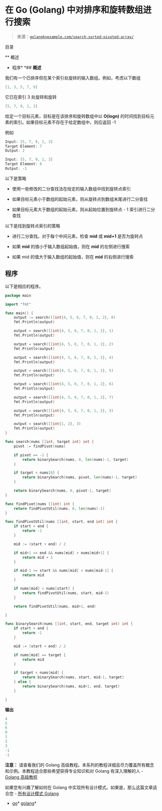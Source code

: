 <!--yml

类别：未分类

日期：2024-10-13 06:43:50

-->

# 在 Go (Golang) 中对排序和旋转数组进行搜索

> 来源：[`golangbyexample.com/search-sorted-pivoted-array/`](https://golangbyexample.com/search-sorted-pivoted-array/)

目录

**   概述

+   程序*  *## **概述**

我们有一个已排序但在某个索引处旋转的输入数组。例如，考虑以下数组

```go
[1, 3, 5, 7, 9]
```

它已在索引 3 处旋转和旋转

```go
[5, 7, 9, 1, 3]
```

给定一个目标元素，目标是在该排序和旋转数组中以 **O(logn)** 的时间找到目标元素的索引。如果目标元素不存在于给定数组中，则应返回 -1

例如

```go
Input: [5, 7, 9, 1, 3]
Target Element: 7
Output: 2

Input: [5, 7, 9, 1, 3]
Target Element: 8
Output: -1
```

以下是策略

+   使用一些修改的二分查找法在给定的输入数组中找到旋转点索引

+   如果目标元素小于数组的起始元素，则从旋转点到数组末尾进行二分查找

+   如果目标元素大于数组的起始元素，则从起始位置到旋转点 - 1 索引进行二分查找

以下是找到旋转点索引的策略

+   进行二分查找。对于每个中间元素，检查 **mid** 或 **mid+1** 是否为旋转点

+   如果 **mid** 的值小于输入数组起始值，则在 **mid** 的左侧进行搜索

+   如果 mid 的值大于输入数组的起始值，则在 **mid** 的右侧进行搜索

## **程序**

以下是相应的程序。

```go
package main

import "fmt"

func main() {
	output := search([]int{4, 5, 6, 7, 0, 1, 2}, 0)
	fmt.Println(output)

	output = search([]int{4, 5, 6, 7, 0, 1, 2}, 1)
	fmt.Println(output)

	output = search([]int{4, 5, 6, 7, 0, 1, 2}, 2)
	fmt.Println(output)

	output = search([]int{4, 5, 6, 7, 0, 1, 2}, 4)
	fmt.Println(output)

	output = search([]int{4, 5, 6, 7, 0, 1, 2}, 5)
	fmt.Println(output)

	output = search([]int{4, 5, 6, 7, 0, 1, 2}, 6)
	fmt.Println(output)

	output = search([]int{4, 5, 6, 7, 0, 1, 2}, 7)
	fmt.Println(output)

	output = search([]int{4, 5, 6, 7, 0, 1, 2}, 3)
	fmt.Println(output)

	output = search([]int{1, 2}, 3)
	fmt.Println(output)
}

func search(nums []int, target int) int {
	pivot := findPivot(nums)

	if pivot == -1 {
		return binarySearch(nums, 0, len(nums)-1, target)
	}

	if target < nums[0] {
		return binarySearch(nums, pivot, len(nums)-1, target)
	}

	return binarySearch(nums, 0, pivot-1, target)
}

func findPivot(nums []int) int {
	return findPivotUtil(nums, 0, len(nums)-1)
}

func findPivotUtil(nums []int, start, end int) int {
	if start > end {
		return -1
	}

	mid := (start + end) / 2

	if mid+1 <= end && nums[mid] > nums[mid+1] {
		return mid + 1
	}

	if mid-1 >= start && nums[mid] < nums[mid-1] {
		return mid
	}

	if nums[mid] < nums[start] {
		return findPivotUtil(nums, start, mid-1)
	}

	return findPivotUtil(nums, mid+1, end)

}

func binarySearch(nums []int, start, end, target int) int {
	if start > end {
		return -1
	}

	mid := (start + end) / 2

	if nums[mid] == target {
		return mid
	}

	if target < nums[mid] {
		return binarySearch(nums, start, mid-1, target)
	} else {
		return binarySearch(nums, mid+1, end, target)
	}

}
```

**输出**

```go
4
5
6
0
1
2
3
-1
-1
```

**注意：** 请查看我们的 Golang 高级教程。本系列的教程详细且尽力覆盖所有概念和示例。本教程适合那些希望获得专业知识和对 Golang 有深入理解的人 - [Golang 高级教程](https://golangbyexample.com/golang-comprehensive-tutorial/)

如果您有兴趣了解如何在 Golang 中实现所有设计模式。如果是，那么这篇文章适合您 - [所有设计模式 Golang](https://golangbyexample.com/all-design-patterns-golang/)

+   [go](https://golangbyexample.com/tag/go/)*   [golang](https://golangbyexample.com/tag/golang/)*
